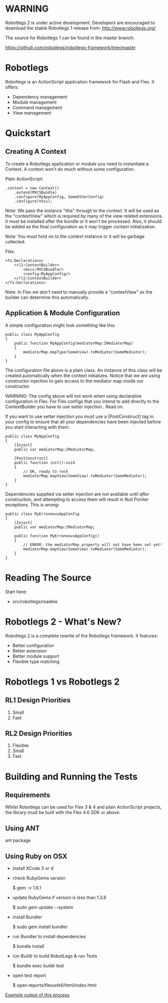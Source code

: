 # WARNING

Robotlegs 2 is under active development. Developers are encouraged to download the stable Robotlegs 1 release from: http://www.robotlegs.org/

The source for Robotlegs 1 can be found in the master branch:

https://github.com/robotlegs/robotlegs-framework/tree/master

# Robotlegs

Robotlegs is an ActionScript application framework for Flash and Flex. It offers:

+ Dependency management
+ Module management
+ Command management
+ View management

# Quickstart

## Creating A Context

To create a Robotlegs application or module you need to instantiate a Context. A context won't do much without some configuration.

Plain ActionScript:

    _context = new Context()
        .extend(MVCSBundle)
        .configure(MyAppConfig, SomeOtherConfig)
        .configure(this);

Note: We pass the instance "this" through to the context. It will be used as the "contextView" which is required by many of the view related extensions. It must be installed after the bundle or it won't be processed. Also, it should be added as the final configuration as it may trigger context initialization.

Note: You must hold on to the context instance or it will be garbage collected.



Flex:

    <fx:Declarations>
        <rl2:ContextBuilder>
            <mvcs:MVCSBundle/>
            <config:MyAppConfig/>
        </rl2:ContextBuilder>
    </fx:Declarations>

Note: In Flex we don't need to manually provide a "contextView" as the builder can determine this automatically.

## Application & Module Configuration

A simple configuration might look something like this:

    public class MyAppConfig
    {
        public function MyAppConfig(mediatorMap:IMediatorMap)
        {
            mediatorMap.mapType(SomeView).toMediator(SomeMediator);
        }
    }

The configuration file above is a plain class. An instance of this class will be created automatically when the context initializes. Notice that we are using constructor injection to gain access to the mediator map inside our constructor.

WARNING: The config above will not work when using declarative configuration in Flex. For Flex configs that you intend to add directly to the ContextBuilder you have to use setter injection.. Read on.

If you want to use setter injection you must use a [PostConstruct] tag in your config to ensure that all your dependencies have been injected before you start interacting with them:

    public class MyAppConfig
    {
        [Inject]
        public var mediatorMap:IMediatorMap;

        [PostConstruct]
        public function init():void
        {
            // OK, ready to rock
            mediatorMap.mapView(SomeView).toMediator(SomeMediator);
        }
    }

Dependencies supplied via setter injection are not available until *after* construction, and attempting to access them will result in Null Pointer exceptions. This is *wrong*:

    public class MyErroneousAppConfig
    {
        [Inject]
        public var mediatorMap:IMediatorMap;

        public function MyErroneousAppConfig()
        {
            // ERROR: the mediatorMap property will not have been set yet!
            mediatorMap.mapView(SomeView).toMediator(SomeMediator);
        }
    }

# Reading The Source

Start here:

+ src/robotlegs/readme

# Robotlegs 2 - What's New?

Robotlegs 2 is a complete rewrite of the Robotlegs framework. It features:

+ Better configuration
+ Better extension
+ Better module support
+ Flexible type matching

# Robotlegs 1 vs Robotlegs 2

## RL1 Design Priorities

1. Small
2. Fast

## RL2 Design Priorities

1. Flexible
2. Small
3. Fast

# Building and Running the Tests

## Requirements

Whilst Robotlegs can be used for Flex 3 & 4 and plain ActionScript projects, the library must be built with the Flex 4.6 SDK or above.

## Using ANT

ant package

## Using Ruby on OSX

- Install XCode 3 or 4
- check RubyGems version
    
    $ gem -v
    1.8.1
    
- update RubyGems if version is less than 1.3.6

    $ sudo gem update --system
    
- install Bundler

    $ sudo gem install bundler
    
- run Bundler to install dependencies

    $ bundle install
    
- run Buildr to build RobotLegs & run Tests

    $ bundle exec buildr test
    
- open test report

    $ open reports/flexunit4/html/index.html
    
[Example output of this process](https://gist.github.com/1336238)


